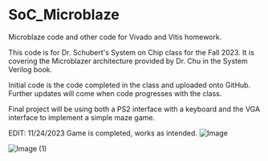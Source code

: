 # SoC_Microblaze
Microblaze code and other code for Vivado and Vitis homework.

This code is for Dr. Schubert's System on Chip class for the Fall 2023.
It is covering the Microblazer architecture provided by Dr. Chu in the System Verilog book.

Initial code is the code completed in the class and uploaded onto GitHub.
Further updates will come when code progresses with the class.

Final project will be using both a PS2 interface with a keyboard and the VGA interface to implement
a simple maze game.

EDIT: 11/24/2023
Game is completed, works as intended.
![Image](https://github.com/NoelSengel/SoC_Microblaze/assets/123399929/9909f1dc-0732-4f9c-b32d-4b5342e25cea)

![Image (1)](https://github.com/NoelSengel/SoC_Microblaze/assets/123399929/75e8fa51-4916-4584-8258-5b519f7d8705)

